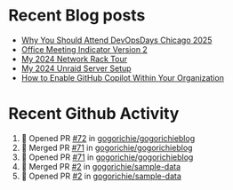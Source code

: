 # Recent Blog posts
<!-- BLOG-POST-LIST:START -->
- [Why You Should Attend DevOpsDays Chicago 2025](https://www.gogorichie.com/blog/devopsdayschicago2025/)
- [Office Meeting Indicator Version 2](https://www.gogorichie.com/blog/office-meeting-indicator-v2/)
- [My 2024 Network Rack Tour](https://www.gogorichie.com/blog/my-2024-network-rack-tour/)
- [My 2024 Unraid Server Setup](https://www.gogorichie.com/blog/my-2024-unraid-server/)
- [How to Enable GitHub Copilot Within Your Organization](https://www.gogorichie.com/blog/microsoft/githubcopilot-enabling/)
<!-- BLOG-POST-LIST:END -->


# Recent Github Activity
<!--START_SECTION:activity-->
1. 💪 Opened PR [#72](https://github.com/gogorichie/gogorichieblog/pull/72) in [gogorichie/gogorichieblog](https://github.com/gogorichie/gogorichieblog)
2. 🎉 Merged PR [#71](https://github.com/gogorichie/gogorichieblog/pull/71) in [gogorichie/gogorichieblog](https://github.com/gogorichie/gogorichieblog)
3. 💪 Opened PR [#71](https://github.com/gogorichie/gogorichieblog/pull/71) in [gogorichie/gogorichieblog](https://github.com/gogorichie/gogorichieblog)
4. 🎉 Merged PR [#2](https://github.com/gogorichie/sample-data/pull/2) in [gogorichie/sample-data](https://github.com/gogorichie/sample-data)
5. 💪 Opened PR [#2](https://github.com/gogorichie/sample-data/pull/2) in [gogorichie/sample-data](https://github.com/gogorichie/sample-data)
<!--END_SECTION:activity-->

